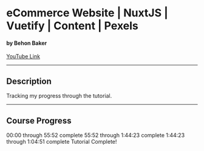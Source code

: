 # eCommerce Website | NuxtJS | Vuetify | Content | Pexels

#### by Behon Baker

[YouTube Link](https://www.youtube.com/watch?v=NCAbUAI2V_I)

---

## Description

Tracking my progress through the tutorial.

---

## Course Progress

00:00 through 55:52 complete
55:52 through 1:44:23 complete
1:44:23 through 1:04:51 complete
Tutorial Complete!
